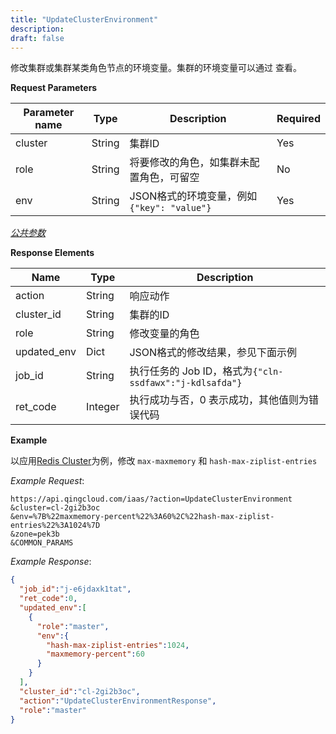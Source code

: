 ```yaml
---
title: "UpdateClusterEnvironment"
description: 
draft: false
---
```


修改集群或集群某类角色节点的环境变量。集群的环境变量可以通过 查看。

**Request Parameters**

| Parameter name | Type | Description | Required |
| --- | --- | --- | --- |
| cluster | String | 集群ID | Yes |
| role | String | 将要修改的角色，如集群未配置角色，可留空 | No |
| env | String | JSON格式的环境变量，例如 `{"key": "value"}` | Yes |

[_公共参数_](../../../parameters)

**Response Elements**

| Name | Type | Description |
| --- | --- | --- |
| action | String | 响应动作 |
| cluster_id | String | 集群的ID |
| role | String | 修改变量的角色 |
| updated_env | Dict | JSON格式的修改结果，参见下面示例 |
| job_id | String | 执行任务的 Job ID，格式为`{"cln-ssdfawx":"j-kdlsafda"}` |
| ret_code | Integer | 执行成功与否，0 表示成功，其他值则为错误代码 |

**Example**

以应用[Redis Cluster](https://appcenter.qingcloud.com/apps/app-jwq1fzqo/Tomcat%20Cluster%20on%20QingCloud)为例，修改 `max-maxmemory` 和 `hash-max-ziplist-entries`

_Example Request_:

```
https://api.qingcloud.com/iaas/?action=UpdateClusterEnvironment
&cluster=cl-2gi2b3oc
&env=%7B%22maxmemory-percent%22%3A60%2C%22hash-max-ziplist-entries%22%3A1024%7D
&zone=pek3b
&COMMON_PARAMS
```

_Example Response_:

```json
{
  "job_id":"j-e6jdaxk1tat",
  "ret_code":0,
  "updated_env":[
    {
      "role":"master",
      "env":{
        "hash-max-ziplist-entries":1024,
        "maxmemory-percent":60
      }
    }
  ],
  "cluster_id":"cl-2gi2b3oc",
  "action":"UpdateClusterEnvironmentResponse",
  "role":"master"
}

```


